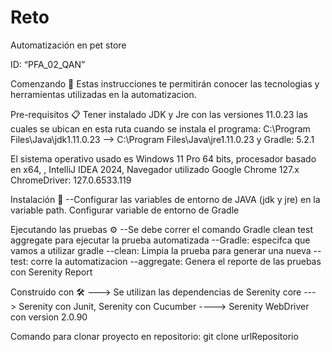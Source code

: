 # Reto
Automatización en pet store

ID: “PFA_02_QAN”

Comenzando 🚀 Estas instrucciones te permitirán conocer las tecnologias y herramientas utilizadas en la automatizacion.

Pre-requisitos 📋 Tener instalado JDK y Jre con las versiones 11.0.23
las cuales se ubican en esta ruta cuando se instala el programa: C:\Program Files\Java\jdk1.11.0.23 --> C:\Program Files\Java\jre1.11.0.23
y Gradle: 5.2.1

El sistema operativo usado es Windows 11 Pro 64 bits, procesador basado en x64,
, IntelliJ IDEA 2024, Navegador utilizado Google Chrome 127.x
ChromeDriver: 127.0.6533.119

Instalación 🔧 --Configurar las variables de entorno de JAVA (jdk y jre) en la variable path. Configurar variable de entorno de Gradle

Ejecutando las pruebas ⚙️ --Se debe correr el comando Gradle clean test aggregate para ejecutar la prueba automatizada --Gradle: especifca que vamos a utilizar gradle --clean: Limpia la prueba para generar una nueva -- test: corre la automatizacion --aggregate: Genera el reporte de las pruebas con Serenity Report

Construido con 🛠️ ---> Se utilizan las dependencias de Serenity core ---> Serenity con Junit, Serenity con Cucumber ----> Serenity WebDriver con version 2.0.90 

Comando para clonar proyecto en repositorio:
git clone urlRepositorio
